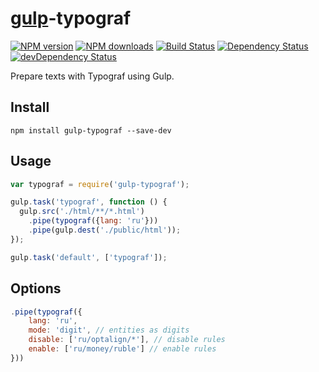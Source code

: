 [gulp](http://gulpjs.com)-typograf
==================================
[![NPM version](https://img.shields.io/npm/v/gulp-typograf.svg)](https://www.npmjs.com/package/gulp-typograf)
[![NPM downloads](https://img.shields.io/npm/dm/gulp-typograf.svg)](https://www.npmjs.com/package/gulp-typograf)
[![Build Status](https://img.shields.io/travis/typograf/gulp-typograf.svg)](https://travis-ci.org/typograf/gulp-typograf)
[![Dependency Status](https://img.shields.io/david/typograf/gulp-typograf.svg)](https://david-dm.org/typograf/gulp-typograf) [![devDependency Status](https://img.shields.io/david/dev/typograf/gulp-typograf.svg)](https://david-dm.org/typograf/gulp-typograf#info=devDependencies)


Prepare texts with Typograf using Gulp.

## Install

```
npm install gulp-typograf --save-dev
```

## Usage
```js
var typograf = require('gulp-typograf');

gulp.task('typograf', function () {
  gulp.src('./html/**/*.html')
    .pipe(typograf({lang: 'ru'}))
    .pipe(gulp.dest('./public/html'));
});

gulp.task('default', ['typograf']);
```

## Options
```js
.pipe(typograf({
    lang: 'ru',
    mode: 'digit', // entities as digits
    disable: ['ru/optalign/*'], // disable rules
    enable: ['ru/money/ruble'] // enable rules
}))
```
